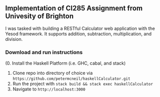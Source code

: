 ## Implementation of CI285 Assignment from Univesity of Brighton

I was tasked with building a RESTful Calculator web application with the Yesod framework. It supports addition, subtraction, multiplication, and division.

### Download and run instructions

(0. Install the Haskell Platform (i.e. GHC, cabal, and stack)
1. Clone repo into directory of choice via `https://github.com/petermcneil/haskellCalculator.git`
2. Run the project with `stack build && stack exec haskellCalculator`
3. Navigate to `http://localhost:3000`


